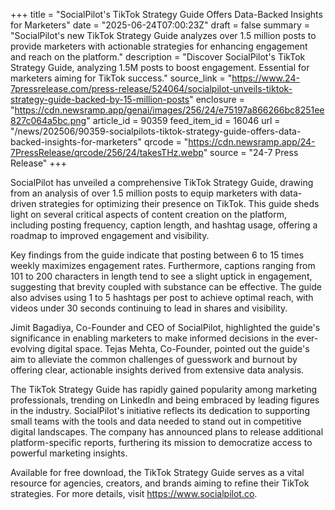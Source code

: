 +++
title = "SocialPilot's TikTok Strategy Guide Offers Data-Backed Insights for Marketers"
date = "2025-06-24T07:00:23Z"
draft = false
summary = "SocialPilot's new TikTok Strategy Guide analyzes over 1.5 million posts to provide marketers with actionable strategies for enhancing engagement and reach on the platform."
description = "Discover SocialPilot's TikTok Strategy Guide, analyzing 1.5M posts to boost engagement. Essential for marketers aiming for TikTok success."
source_link = "https://www.24-7pressrelease.com/press-release/524064/socialpilot-unveils-tiktok-strategy-guide-backed-by-15-million-posts"
enclosure = "https://cdn.newsramp.app/genai/images/256/24/e75197a866266bc8251ee827c064a5bc.png"
article_id = 90359
feed_item_id = 16046
url = "/news/202506/90359-socialpilots-tiktok-strategy-guide-offers-data-backed-insights-for-marketers"
qrcode = "https://cdn.newsramp.app/24-7PressRelease/qrcode/256/24/takesTHz.webp"
source = "24-7 Press Release"
+++

<p>SocialPilot has unveiled a comprehensive TikTok Strategy Guide, drawing from an analysis of over 1.5 million posts to equip marketers with data-driven strategies for optimizing their presence on TikTok. This guide sheds light on several critical aspects of content creation on the platform, including posting frequency, caption length, and hashtag usage, offering a roadmap to improved engagement and visibility.</p><p>Key findings from the guide indicate that posting between 6 to 15 times weekly maximizes engagement rates. Furthermore, captions ranging from 101 to 200 characters in length tend to see a slight uptick in engagement, suggesting that brevity coupled with substance can be effective. The guide also advises using 1 to 5 hashtags per post to achieve optimal reach, with videos under 30 seconds continuing to lead in shares and visibility.</p><p>Jimit Bagadiya, Co-Founder and CEO of SocialPilot, highlighted the guide's significance in enabling marketers to make informed decisions in the ever-evolving digital space. Tejas Mehta, Co-Founder, pointed out the guide's aim to alleviate the common challenges of guesswork and burnout by offering clear, actionable insights derived from extensive data analysis.</p><p>The TikTok Strategy Guide has rapidly gained popularity among marketing professionals, trending on LinkedIn and being embraced by leading figures in the industry. SocialPilot's initiative reflects its dedication to supporting small teams with the tools and data needed to stand out in competitive digital landscapes. The company has announced plans to release additional platform-specific reports, furthering its mission to democratize access to powerful marketing insights.</p><p>Available for free download, the TikTok Strategy Guide serves as a vital resource for agencies, creators, and brands aiming to refine their TikTok strategies. For more details, visit <a href='https://www.socialpilot.co' rel='nofollow' target='_blank'>https://www.socialpilot.co</a>.</p>